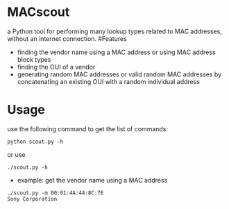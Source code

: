 # MACscout
a Python tool for performing many lookup types related to MAC addresses, without an internet connection.
#Features
- finding the vendor name using a MAC address or using  MAC address block types
- finding the OUI of a vendor
- generating random MAC addresses or valid random MAC addresses by concatenating an existing OUI with a random individual address
# Usage
use the following command to get the list of commands:
```
python scout.py -h
```

or use

```
./scout.py -h
```

- example: get the vendor name using a MAC address

```
./scout.py -m 00:01:4A:44:8C:7E
Sony Corporation
```

  
